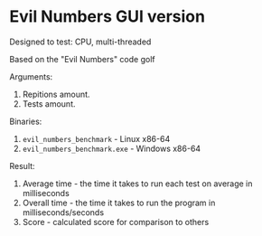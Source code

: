 # Evil Numbers GUI version

Designed to test: CPU, multi-threaded

Based on the "Evil Numbers" code golf

Arguments:
1. Repitions amount. 
2. Tests amount.

Binaries: 
1. `evil_numbers_benchmark` - Linux x86-64
1. `evil_numbers_benchmark.exe` - Windows x86-64

Result: 
1. Average time - the time it takes to run each test on average in milliseconds  
2. Overall time - the time it takes to run the program in milliseconds/seconds 
3. Score - calculated score for comparison to others 
